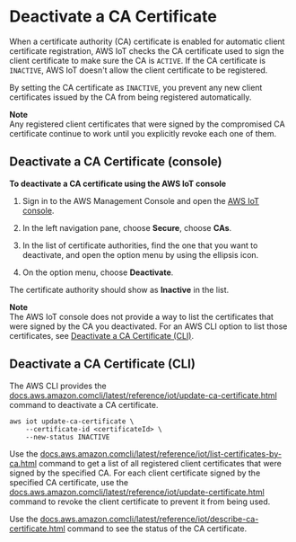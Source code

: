 # Deactivate a CA Certificate<a name="deactivate-ca-cert"></a>

When a certificate authority \(CA\) certificate is enabled for automatic client certificate registration, AWS IoT checks the CA certificate used to sign the client certificate to make sure the CA is `ACTIVE`\. If the CA certificate is `INACTIVE`, AWS IoT doesn't allow the client certificate to be registered\.

By setting the CA certificate as `INACTIVE`, you prevent any new client certificates issued by the CA from being registered automatically\.

**Note**  
Any registered client certificates that were signed by the compromised CA certificate continue to work until you explicitly revoke each one of them\.

## Deactivate a CA Certificate \(console\)<a name="deactivate-ca-cert-console"></a>

**To deactivate a CA certificate using the AWS IoT console**

1. Sign in to the AWS Management Console and open the [AWS IoT console](https://console.aws.amazon.com/iot/home)\.

1. In the left navigation pane, choose **Secure**, choose **CAs**\.

1. In the list of certificate authorities, find the one that you want to deactivate, and open the option menu by using the ellipsis icon\.

1. On the option menu, choose **Deactivate**\.

The certificate authority should show as **Inactive** in the list\.

**Note**  
The AWS IoT console does not provide a way to list the certificates that were signed by the CA you deactivated\. For an AWS CLI option to list those certificates, see [Deactivate a CA Certificate \(CLI\)](#deactivate-ca-cert-cli)\.

## Deactivate a CA Certificate \(CLI\)<a name="deactivate-ca-cert-cli"></a>

The AWS CLI provides the [docs.aws.amazon.comcli/latest/reference/iot/update-ca-certificate.html](docs.aws.amazon.comcli/latest/reference/iot/update-ca-certificate.html) command to deactivate a CA certificate\.

```
aws iot update-ca-certificate \
    --certificate-id <certificateId> \
    --new-status INACTIVE
```

Use the [docs.aws.amazon.comcli/latest/reference/iot/list-certificates-by-ca.html](docs.aws.amazon.comcli/latest/reference/iot/list-certificates-by-ca.html) command to get a list of all registered client certificates that were signed by the specified CA\. For each client certificate signed by the specified CA certificate, use the [docs.aws.amazon.comcli/latest/reference/iot/update-certificate.html](docs.aws.amazon.comcli/latest/reference/iot/update-certificate.html) command to revoke the client certificate to prevent it from being used\.

Use the [docs.aws.amazon.comcli/latest/reference/iot/describe-ca-certificate.html](docs.aws.amazon.comcli/latest/reference/iot/describe-ca-certificate.html) command to see the status of the CA certificate\.